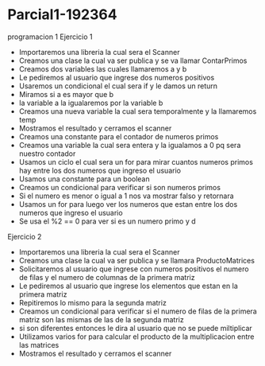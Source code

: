 # Parcial1-192364
programacion 1
Ejercicio 1
- Importaremos una libreria la cual sera el Scanner
- Creamos una clase la cual va ser publica y se va llamar ContarPrimos
- Creamos dos variables las cuales llamaremos a y b
- Le pediremos al usuario que ingrese dos numeros positivos
- Usaremos un condicional el cual sera if y le damos un return
- Miramos si a es mayor que b
- la variable a la igualaremos por la variable b
- Creamos una nueva variable la cual sera temporalmente y la llamaremos temp
- Mostramos el resultado y cerramos el scanner
- Creamos una constante para el contador de numeros primos
- Creamos una variable la cual sera entera y la igualamos a 0 pq sera nuestro contador
- Usamos un ciclo el cual sera un for para mirar cuantos numeros primos hay entre los dos numeros que ingreso el usuario
- Usamos una constante para un boolean
- Creamos un condicional para verificar si son numeros primos 
- Si el numero es menor o igual a 1 nos va mostrar falso y retornara
- Usamos un for para luego ver los numeros que estan entre los dos numeros que ingreso el usuario
- Se usa el %2 == 0 para ver si es un numero primo y d

Ejercicio 2
- Importaremos una libreria la cual sera el Scanner
- Creamos una clase la cual va ser publica y se llamara ProductoMatrices
- Solicitaremos al usuario que ingrese con numeros positivos el numero de filas y el numero de columnas de la primera matriz
- Le pediremos al usuario que ingrese los elementos que estan en la primera matriz
- Repitiremos lo mismo para la segunda matriz
- Creamos un condicional para verificar si el numero de filas de la primera matriz son las mismas de las  de la segunda matriz 
- si son diferentes entonces le dira al usuario que no se puede miltiplicar
- Utilizamos varios for para calcular el producto de la multiplicacion entre las matrices
- Mostramos el resultado y cerramos el scanner
